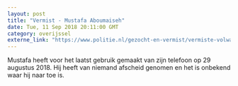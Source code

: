 ```yaml
---
layout: post
title: "Vermist - Mustafa Aboumaiseh"
date: Tue, 11 Sep 2018 20:11:00 GMT
category: overijssel
externe_link: "https://www.politie.nl/gezocht-en-vermist/vermiste-volwassenen/2018/september/mustafa-aboumaiseh.html"
---
```


Mustafa heeft voor het laatst gebruik gemaakt van zijn telefoon op 29 augustus 2018. Hij heeft van niemand afscheid genomen en het is onbekend waar hij naar toe is.
